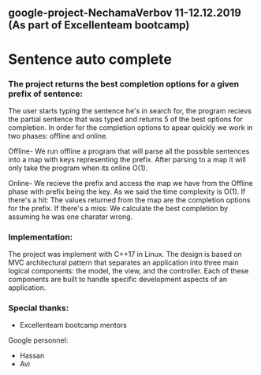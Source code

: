 ## google-project-NechamaVerbov 11-12.12.2019 (As part of Excellenteam bootcamp)

# Sentence auto complete

### The project returns the best completion options for a given prefix of sentence:

The user starts typing the sentence he's in search for, the program recievs the partial sentence that was typed and returns 5 of the best options for completion.
In order for the completion options to apear quickly we work in two phases: offline and online.

Offline- We run offline a program that will parse all the possible sentences into a map with keys representing the prefix.
         After parsing to a map it will only take the program when its online O(1).
         
Online- We recieve the prefix and access the map we have from the Offline phase with prefix being the key.
        As we said the time complexity is O(1). 
        If there's a hit: The values returned from the map are the completion options for the prefix.
        If there's a miss: We calculate the best completion by assuming he was one charater wrong.


### Implementation:

The project was implement with C++17 in Linux.
The design is based on MVC architectural pattern that separates an application into three main logical components: the model, the view, and the controller. Each of these components are built to handle specific development aspects of an application.


### Special thanks:

* Excellenteam bootcamp mentors

Google personnel:
* Hassan
* Avi